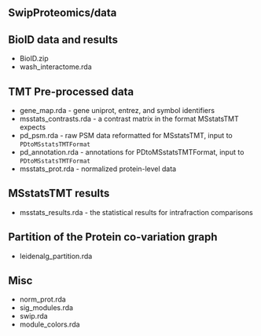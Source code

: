 ## SwipProteomics/data

## BioID data and results
* BioID.zip
* wash_interactome.rda


## TMT Pre-processed data
* gene_map.rda - gene uniprot, entrez, and symbol identifiers
* msstats_contrasts.rda - a contrast matrix in the format MSstatsTMT expects
* pd_psm.rda - raw PSM data reformatted for MSstatsTMT, input to `PDtoMSstatsTMTFormat`
* pd_annotation.rda - annotations for PDtoMSstatsTMTFormat, input to `PDtoMSstatsTMTFormat`
* msstats_prot.rda - normalized protein-level data


## MSstatsTMT results
* msstats_results.rda - the statistical results for intrafraction comparisons


## Partition of the Protein co-variation graph
* leidenalg_partition.rda


## Misc
* norm_prot.rda
* sig_modules.rda
* swip.rda
* module_colors.rda
